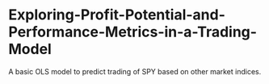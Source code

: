 # Exploring-Profit-Potential-and-Performance-Metrics-in-a-Trading-Model
A basic OLS model to predict trading of SPY based on other market indices.
